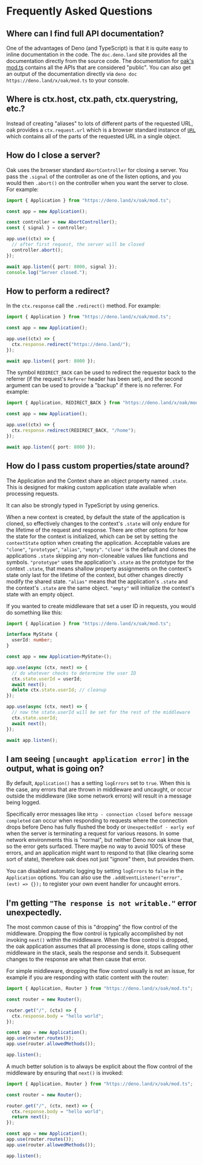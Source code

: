 # Frequently Asked Questions

## Where can I find full API documentation?

One of the advantages of Deno (and TypeScript) is that it is quite easy to
inline documentation in the code. The `doc.deno.land` site provides all the
documentation directly from the source code. The documentation for
[oak's mod.ts](https://doc.deno.land/https/deno.land/x/oak/mod.ts) contains all
the APIs that are considered "public". You can also get an output of the
documentation directly via `deno doc https://deno.land/x/oak/mod.ts` to your
console.

## Where is ctx.host, ctx.path, ctx.querystring, etc.?

Instead of creating "aliases" to lots of different parts of the requested URL,
oak provides a `ctx.request.url` which is a browser standard instance of
[`URL`](https://developer.mozilla.org/en-US/docs/Web/API/URL) which contains all
of the parts of the requested URL in a single object.

## How do I close a server?

Oak uses the browser standard `AbortController` for closing a server. You pass
the `.signal` of the controller as one of the listen options, and you would then
`.abort()` on the controller when you want the server to close. For example:

```ts
import { Application } from "https://deno.land/x/oak/mod.ts";

const app = new Application();

const controller = new AbortController();
const { signal } = controller;

app.use((ctx) => {
  // after first request, the server will be closed
  controller.abort();
});

await app.listen({ port: 8000, signal });
console.log("Server closed.");
```

## How to perform a redirect?

In the `ctx.response` call the `.redirect()` method. For example:

```ts
import { Application } from "https://deno.land/x/oak/mod.ts";

const app = new Application();

app.use((ctx) => {
  ctx.response.redirect("https://deno.land/");
});

await app.listen({ port: 8000 });
```

The symbol `REDIRECT_BACK` can be used to redirect the requestor back to the
referrer (if the request's `Referer` header has been set), and the second
argument can be used to provide a "backup" if there is no referrer. For example:

```ts
import { Application, REDIRECT_BACK } from "https://deno.land/x/oak/mod.ts";

const app = new Application();

app.use((ctx) => {
  ctx.response.redirect(REDIRECT_BACK, "/home");
});

await app.listen({ port: 8000 });
```

## How do I pass custom properties/state around?

The Application and the Context share an object property named `.state`. This is
designed for making custom application state available when processing requests.

It can also be strongly typed in TypeScript by using generics.

When a new context is created, by default the state of the application is
cloned, so effectively changes to the context's `.state` will only endure for
the lifetime of the request and response. There are other options for how the
state for the context is initialized, which can be set by setting the
`contextState` option when creating the application. Acceptable values are
`"clone"`, `"prototype"`, `"alias"`, `"empty"`. `"clone"` is the default and
clones the applications `.state` skipping any non-cloneable values like
functions and symbols. `"prototype"` uses the application's `.state` as the
prototype for the context `.state`, that means shallow property assignments on
the context's state only last for the lifetime of the context, but other changes
directly modify the shared state. `"alias"` means that the application's
`.state` and the context's `.state` are the same object. `"empty"` will
initialize the context's state with an empty object.

If you wanted to create middleware that set a user ID in requests, you would do
something like this:

```ts
import { Application } from "https://deno.land/x/oak/mod.ts";

interface MyState {
  userId: number;
}

const app = new Application<MyState>();

app.use(async (ctx, next) => {
  // do whatever checks to determine the user ID
  ctx.state.userId = userId;
  await next();
  delete ctx.state.userId; // cleanup
});

app.use(async (ctx, next) => {
  // now the state.userId will be set for the rest of the middleware
  ctx.state.userId;
  await next();
});

await app.listen();
```

## I am seeing `[uncaught application error]` in the output, what is going on?

By default, `Application()` has a setting `logErrors` set to `true`. When this
is the case, any errors that are thrown in middleware and uncaught, or occur
outside the middleware (like some network errors) will result in a message being
logged.

Specifically error messages like
`Http - connection closed before message completed` can occur when responding to
requests where the connection drops before Deno has fully flushed the body or
`UnexpectedEof - early eof` when the server is terminating a request for various
reasons. In some network environments this is "normal", but neither Deno nor oak
know that, so the error gets surfaced. There maybe no way to avoid 100% of these
errors, and an application might want to respond to that (like clearing some
sort of state), therefore oak does not just "ignore" them, but provides them.

You can disabled automatic logging by setting `logErrors` to `false` in the
`Application` options. You can also use the
`.addEventListener("error", (evt) => {});` to register your own event handler
for uncaught errors.

## I'm getting `"The response is not writable."` error unexpectedly.

The most common cause of this is "dropping" the flow control of the middleware.
Dropping the flow control is typically accomplished by not invoking `next()`
within the middleware. When the flow control is dropped, the oak application
assumes that all processing is done, stops calling other middleware in the
stack, seals the response and sends it. Subsequent changes to the response are
what then cause that error.

For simple middleware, dropping the flow control usually is not an issue, for
example if you are responding with static content with the router:

```ts
import { Application, Router } from "https://deno.land/x/oak/mod.ts";

const router = new Router();

router.get("/", (ctx) => {
  ctx.response.body = "hello world";
});

const app = new Application();
app.use(router.routes());
app.use(router.allowedMethods());

app.listen();
```

A much better solution is to always be explicit about the flow control of the
middleware by ensuring that `next()` is invoked:

```ts
import { Application, Router } from "https://deno.land/x/oak/mod.ts";

const router = new Router();

router.get("/", (ctx, next) => {
  ctx.response.body = "hello world";
  return next();
});

const app = new Application();
app.use(router.routes());
app.use(router.allowedMethods());

app.listen();
```
